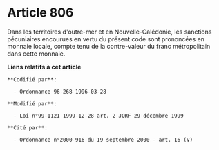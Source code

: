 # Article 806

Dans les territoires d'outre-mer et en Nouvelle-Calédonie, les sanctions pécuniaires encourues en vertu du présent code sont
prononcées en monnaie locale, compte tenu de la contre-valeur du franc métropolitain dans cette monnaie.

**Liens relatifs à cet article**

	**Codifié par**:

	  - Ordonnance 96-268 1996-03-28

	**Modifié par**:

	  - Loi n°99-1121 1999-12-28 art. 2 JORF 29 décembre 1999

	**Cité par**:

	  - Ordonnance n°2000-916 du 19 septembre 2000 - art. 16 (V)

